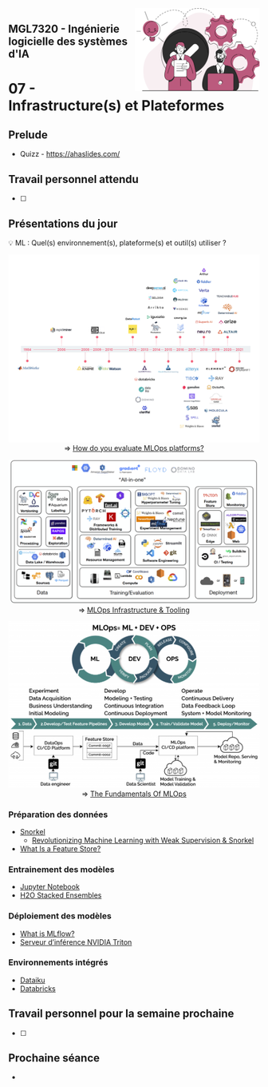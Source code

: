 <img style="float: right;" src="../../images/component_engineering.svg" alt="EngineeringAISystems" width="250"/>

## MGL7320 - Ingénierie logicielle des systèmes d'IA
# 07 - Infrastructure(s) et Plateformes

## Prelude

- Quizz - https://ahaslides.com/

## Travail personnel attendu
- [ ]

## Présentations du jour

:bulb: ML : Quel(s) environnement(s), plateforme(s) et outil(s) utiliser ?
<center>

![hundreds_of_tools](hundreds_of_tools.png)
=> [How do you evaluate MLOps platforms?](https://medium.com/mlops-community/how-to-evaluate-mlops-platforms-c98cf7874cca)

![Infra-Tooling3](Infra-Tooling3.png)
=> [MLOps Infrastructure & Tooling](https://fullstackdeeplearning.com/spring2021/lecture-6/)

![MLOps](MLOps_3-1024x677.png)
=> [The Fundamentals Of MLOps](https://www.radiant.digital/the-fundamentals-of-mlops-the-enabler-of-quality-outcomes-in-production-environments/)

</center>

### Préparation des données
- [Snorkel](https://snorkel.ai)
  - [Revolutionizing Machine Learning with Weak Supervision & Snorkel](https://ai.plainenglish.io/revolutionizing-machine-learning-with-weak-supervision-snorkel-8c319865d6bf)
- [What Is a Feature Store?](https://www.tecton.ai/blog/what-is-a-feature-store/)

### Entrainement des modèles
- [Jupyter Notebook](https://jupyter.org)
- [H2O Stacked Ensembles](https://docs.h2o.ai/h2o/latest-stable/h2o-docs/data-science/stacked-ensembles.html)

### Déploiement des modèles
- [What is MLflow?](https://mlflow.org/docs/latest/what-is-mlflow.html)
- [Serveur d’inférence NVIDIA Triton](https://www.nvidia.com/fr-fr/ai-data-science/products/triton-inference-server/)

### Environnements intégrés
- [Dataiku](https://www.dataiku.com)
- [Databricks](https://www.databricks.com)

## Travail personnel pour la semaine prochaine

- [ ]

## Prochaine séance

-
